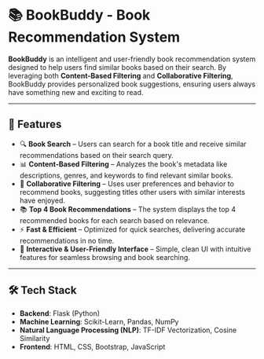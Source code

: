 # 📚 BookBuddy - Book Recommendation System

**BookBuddy** is an intelligent and user-friendly book recommendation system designed to help users find similar books based on their search. By leveraging both **Content-Based Filtering** and **Collaborative Filtering**, BookBuddy provides personalized book suggestions, ensuring users always have something new and exciting to read.

---

## 🚀 Features

- 🔍 **Book Search** – Users can search for a book title and receive similar recommendations based on their search query.  
- 📊 **Content-Based Filtering** – Analyzes the book's metadata like descriptions, genres, and keywords to find relevant similar books.  
- 🧠 **Collaborative Filtering** – Uses user preferences and behavior to recommend books, suggesting titles other users with similar interests have enjoyed.  
- 📚 **Top 4 Book Recommendations** – The system displays the top 4 recommended books for each search based on relevance.  
- ⚡ **Fast & Efficient** – Optimized for quick searches, delivering accurate recommendations in no time.  
- 🔄 **Interactive & User-Friendly Interface** – Simple, clean UI with intuitive features for seamless browsing and book searching.  

---

## 🛠️ Tech Stack

- **Backend**: Flask (Python)  
- **Machine Learning**: Scikit-Learn, Pandas, NumPy  
- **Natural Language Processing (NLP)**: TF-IDF Vectorization, Cosine Similarity  
- **Frontend**: HTML, CSS, Bootstrap, JavaScript  
